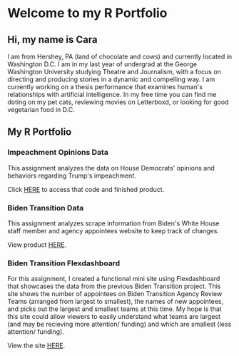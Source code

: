 # Welcome to my R Portfolio

## Hi, my name is Cara

I am from Hershey, PA (land of chocolate and cows) and currently located in Washington D.C. I am in my last year of undergrad at the George Washington University studying Theatre and Journalism, with a focus on directing and producing stories in a dynamic and compelling way. I am currently working on a thesis performance that examines human's relationships with artificial intelligence. In my free time you can find me doting on my pet cats, reviewing movies on Letterboxd, or looking for good vegetarian food in D.C. 

## My R Portfolio 


### Impeachment Opinions Data

This assignment analyzes the data on House Democrats' opinions and behaviors regarding Trump's impeachment.

Click [HERE](https://cmcerlean1.github.io/FirstRProject/index.html) to access that code and finished product.

### Biden Transition Data

This assignment analyzes scrape information from Biden's White House staff member and agency appointees website to keep track of changes. 

View product [HERE](https://cmcerlean1.github.io/BidenTransition/index.html).

### Biden Transition Flexdashboard 

For this assignment, I created a functional mini site using Flexdashboard that showcases the data from the previous Biden Transition project. This site shows the number of appointees on Biden Transition Agency Review Teams (arranged from largest to smallest), the names of new appointees, and picks out the largest and smallest teams at this time. My hope is that this site could allow viewers to easily understand what teams are largest (and may be recieving more attention/ funding) and which are smallest (less attention/ funding). 

View the site [HERE](https://cmcerlean1.github.io/Flexdashboard/index.html).


